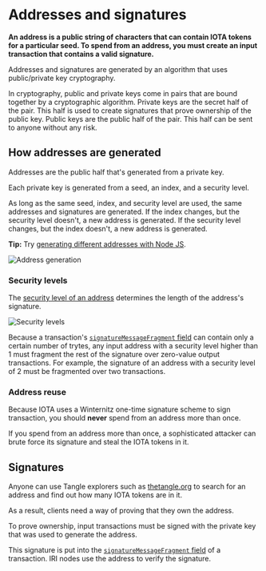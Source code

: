 # Addresses and signatures

**An address is a public string of characters that can contain IOTA tokens for a particular seed. To spend from an address, you must create an input transaction that contains a valid signature.**

Addresses and signatures are generated by an algorithm that uses public/private key cryptography.

In cryptography, public and private keys come in pairs that are bound together by a cryptographic algorithm. Private keys are the secret half of the pair. This half is used to create signatures that prove ownership of the public key. Public keys are the public half of the pair. This half can be sent to anyone without any risk.

## How addresses are generated

Addresses are the public half that's generated from a private key.

Each private key is generated from a seed, an index, and a security level.

As long as the same seed, index, and security level are used, the same addresses and signatures are generated. If the index changes, but the security level doesn't, a new address is generated. If the security level changes, but the index doesn't, a new address is generated.

**Tip:** Try [generating different addresses with Node JS](how-to-guides/generate-an-address.md).

![Address generation](https://i.imgur.com/Gir2Q2k.jpg)

### Security levels

The [security level of an address](references/security-levels-of-addresses.md) determines the length of the address's signature.

![Security levels](https://i.imgur.com/3nvESpi.jpg)

Because a transaction's [`signatureMessageFragment` field](references/structure-of-a-transaction.md) can contain only a certain number of trytes, any input address with a security level higher than 1 must fragment the rest of the signature over zero-value output transactions. For example, the signature of an address with a security level of 2 must be fragmented over two transactions.

### Address reuse

Because IOTA uses a Winternitz one-time signature scheme to sign transaction, you should **never** spend from an address more than once. 

If you spend from an address more than once, a sophisticated attacker can brute force its signature and steal the IOTA tokens in it. 

## Signatures

Anyone can use Tangle explorers such as [thetangle.org](https://thetangle.org/) to search for an address and find out how many IOTA tokens are in it.

As a result, clients need a way of proving that they own the address.

To prove ownership, input transactions must be signed with the private key that was used to generate the address.

This signature is put into the [`signatureMessageFragment` field](references/structure-of-a-transaction.md) of a transaction. IRI nodes use the address to verify the signature.